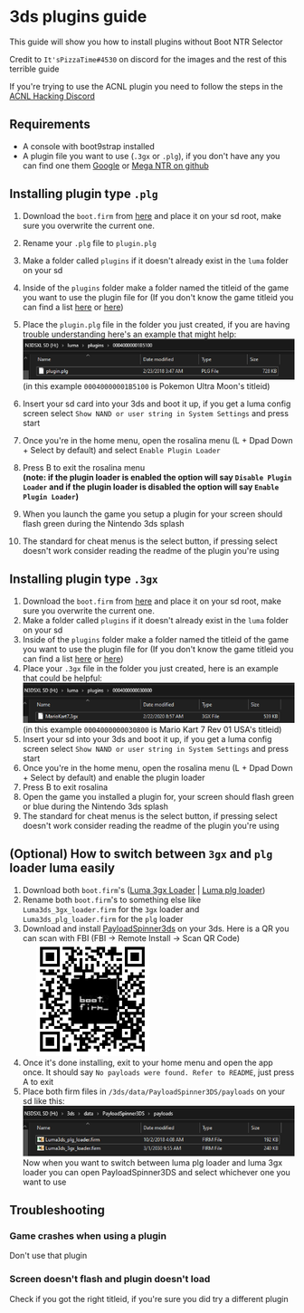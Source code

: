 # 3ds plugins guide

This guide will show you how to install plugins without Boot NTR Selector

Credit to `It'sPizzaTime#4530` on discord for the images and the rest of this terrible guide

If you're trying to use the ACNL plugin you need to follow the steps in the [ACNL Hacking Discord](https://discord.gg/EZSxqRr)

## Requirements

* A console with boot9strap installed
* A plugin file you want to use (`.3gx` or `.plg`), if you don't have any you can find one them [Google](https://google.com) or [Mega NTR on github](https://github.com/ItsDeidara/MegaNTR/tree/master/Plugins/plugin)

## Installing plugin type `.plg`

1. Download the `boot.firm` from [here](http://badda.de/lumamod/Luma3DS_v9.1-7-gbd15f_mod.7z) and place it on your sd root, make sure you overwrite the current one.
2. Rename your `.plg` file to `plugin.plg`
3. Make a folder called `plugins` if it doesn't already exist in the `luma` folder on your sd
4. Inside of the `plugins` folder make a folder named the titleid of the game you want to use the plugin file for (If you don't know the game titleid you can find a list [here](http://3dsdb.com) or [here](https://hax0kartik.github.io/3dsdb/))
5. Place the `plugin.plg` file in the folder you just created, if you are having trouble understanding here's an example that might help: <br/>
![plg location](/files/pic/plg_location.png)<br/>
(in this example `00040000001B5100` is Pokemon Ultra Moon's titleid)

6. Insert your sd card into your 3ds and boot it up, if you get a luma config screen select `Show NAND or user string in System Settings` and press start
7. Once you're in the home menu, open the rosalina menu (L + Dpad Down + Select by default) and select `Enable Plugin Loader`
8. Press B to exit the rosalina menu<br/>**(note: if the plugin loader is enabled the option will say `Disable Plugin Loader` and if the plugin loader is disabled the option will say `Enable Plugin Loader`)**<br/>
9. When you launch the game you setup a plugin for your screen should flash green during the Nintendo 3ds splash
10. The standard for cheat menus is the select button, if pressing select doesn't work consider reading the readme of the plugin you're using

## Installing plugin type `.3gx`

1. Download the `boot.firm` from [here](https://github.com/mariohackandglitch/Luma3DS/releases/latest/) and place it on your sd root, make sure you overwrite the current one.
2. Make a folder called `plugins` if it doesn't already exist in the `luma` folder on your sd
3. Inside of the `plugins` folder make a folder named the titleid of the game you want to use the plugin file for (If you don't know the game titleid you can find a list [here](http://3dsdb.com) or [here](https://hax0kartik.github.io/3dsdb/))
4. Place your `.3gx` file in the folder you just created, here is an example that could be helpful:
![3gx location](/files/pic/3gx_location.png) <br/> (in this example `0004000000030800` is Mario Kart 7 Rev 01 USA's titleid)
5. Insert your sd into your 3ds and boot it up, if you get a luma config screen select `Show NAND or user string in System Settings` and press start
6. Once you're in the home menu, open the rosalina menu (L + Dpad Down + Select by default) and enable the plugin loader
7. Press B to exit rosalina
8. Open the game you installed a plugin for, your screen should flash green or blue during the Nintendo 3ds splash
9. The standard for cheat menus is the select button, if pressing select doesn't work consider reading the readme of the plugin you're using

## (Optional) How to switch between `3gx` and `plg` loader luma easily

1. Download both `boot.firm`'s ([Luma 3gx Loader](https://github.com/mariohackandglitch/Luma3DS/releases/latest/) | [Luma plg loader](http://badda.de/lumamod/Luma3DS_v9.1-7-gbd15f_mod.7z))
2. Rename both `boot.firm`'s to something else like `Luma3ds_3gx_loader.firm` for the `3gx` loader and `Luma3ds_plg_loader.firm` for the `plg` loader
3. Download and install [PayloadSpinner3ds](https://github.com/SaturnSH2x2/PayloadSpinner3DS/releases/latest) on your 3ds. Here is a QR you can scan with FBI (FBI -> Remote Install -> Scan QR Code)  
&nbsp;&nbsp;&nbsp;&nbsp;&nbsp;&nbsp;![PayloadSpinner3ds QR](/files/pic/payload_spinner_3ds_qr.png)
4. Once it's done installing, exit to your home menu and open the app once. It should say `No payloads were found. Refer to README`, just press A to exit
5. Place both firm files in `/3ds/data/PayloadSpinner3DS/payloads` on your sd like this:
![PayloadSpinner3ds payload location](/files/pic/payload_spinner_3ds_payload_location.png)<br/>
  Now when you want to switch between luma plg loader and luma 3gx loader you can open PayloadSpinner3DS and select whichever one you want to use

## Troubleshooting

### **Game crashes when using a plugin**

Don't use that plugin

### **Screen doesn't flash and plugin doesn't load**

Check if you got the right titleid, if you're sure you did try a different plugin